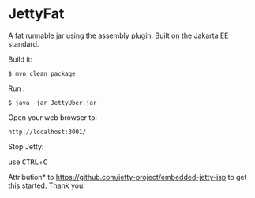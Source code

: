JettyFat 
======================================

A fat runnable jar using the assembly plugin. Built on the 
Jakarta EE standard.

Build it:

    $ mvn clean package

Run :

    $ java -jar JettyUber.jar

Open your web browser to:

    http://localhost:3001/  

Stop Jetty:

  use <kbd>CTRL</kbd>+<kbd>C</kbd>
  
  
Attribution* to https://github.com/jetty-project/embedded-jetty-jsp to get this 
started. Thank you!